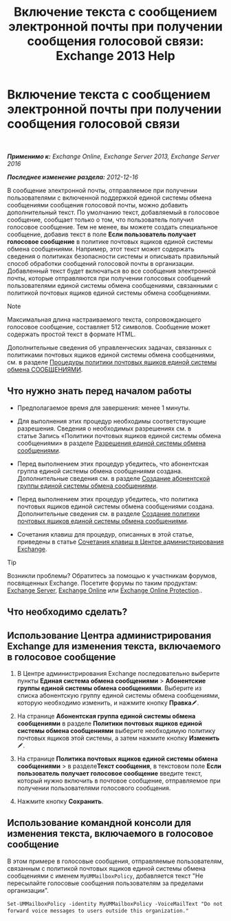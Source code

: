 ﻿---
title: 'Включение текста с сообщением электронной почты при получении сообщения голосовой связи: Exchange 2013 Help'
TOCTitle: Включение текста с сообщением электронной почты при получении сообщения голосовой связи
ms:assetid: b2eec29c-e5eb-4263-80d8-0b9813dd56dc
ms:mtpsurl: https://technet.microsoft.com/ru-ru/library/Bb201718(v=EXCHG.150)
ms:contentKeyID: 51408065
ms.date: 05/22/2018
mtps_version: v=EXCHG.150
ms.translationtype: MT
---

# Включение текста с сообщением электронной почты при получении сообщения голосовой связи

 

_**Применимо к:** Exchange Online, Exchange Server 2013, Exchange Server 2016_

_**Последнее изменение раздела:** 2012-12-16_

В сообщение электронной почты, отправляемое при получении пользователями с включенной поддержкой единой системы обмена сообщениями сообщения голосовой почты, можно добавить дополнительный текст. По умолчанию текст, добавляемый в голосовое сообщение, сообщает только о том, что пользователь получил голосовое сообщение. Тем не менее, вы можете создать специальное сообщение, добавив текст в поле **Если пользователь получает голосовое сообщение** в политике почтовых ящиков единой системы обмена сообщениями. Например, этот текст может содержать сведения о политиках безопасности системы и описывать правильный способ обработки сообщений голосовой почты в организации. Добавленный текст будет включаться во все сообщения электронной почты, которые отправляются при получении голосовых сообщений пользователями единой системы обмена сообщениями, связанными с политикой почтовых ящиков единой системы обмена сообщениями.

> [!NOTE]  
> Максимальная длина настраиваемого текста, сопровождающего голосовое сообщение, составляет 512 символов. Сообщение может содержать простой текст в формате HTML.


Дополнительные сведения об управленческих задачах, связанных с политиками почтовых ящиков единой системы обмена сообщениями, см. в разделе [Процедуры политики почтовых ящиков единой системы обмена СООБЩЕНИЯМИ](um-mailbox-policy-procedures-exchange-2013-help.md).

## Что нужно знать перед началом работы

  - Предполагаемое время для завершения: менее 1 минуты.

  - Для выполнения этих процедур необходимы соответствующие разрешения. Сведения о необходимых разрешениях см. в статье Запись «Политики почтовых ящиков единой системы обмена сообщениями» в разделе [Разрешения единой системы обмена сообщениями](unified-messaging-permissions-exchange-2013-help.md).

  - Перед выполнением этих процедур убедитесь, что абонентская группа единой системы обмена сообщениями создана. Дополнительные сведения см. в разделе [Создание абонентской группы единой системы обмена сообщениями](create-a-um-dial-plan-exchange-2013-help.md).

  - Перед выполнением этих процедур убедитесь, что политика почтовых ящиков единой системы обмена сообщениями создана. Дополнительные сведения см. в разделе [Создание политики почтовых ящиков единой системы обмена сообщениями](create-a-um-mailbox-policy-exchange-2013-help.md).

  - Сочетания клавиш для процедур, описанных в этой статье, приведены в статье [Сочетания клавиш в Центре администрирования Exchange](keyboard-shortcuts-in-the-exchange-admin-center-exchange-online-protection-help.md).

> [!TIP]  
> Возникли проблемы? Обратитесь за помощью к участникам форумов, посвященных Exchange. Посетите форумы по таким продуктам: <a href="https://go.microsoft.com/fwlink/p/?linkid=60612">Exchange Server</a>, <a href="https://go.microsoft.com/fwlink/p/?linkid=267542">Exchange Online</a> или <a href="https://go.microsoft.com/fwlink/p/?linkid=285351">Exchange Online Protection</a>..


## Что необходимо сделать?

## Использование Центра администрирования Exchange для изменения текста, включаемого в голосовое сообщение

1.  В Центре администрирования Exchange последовательно выберите пункты **Единая система обмена сообщениями** \> **Абонентские группы единой системы обмена сообщениями**. Выберите из списка абонентскую группу единой системы обмена сообщениями, которую необходимо изменить, и нажмите кнопку **Правка**![Значок редактирования](images/Bb124582.6f53ccb2-1f13-4c02-bea0-30690e6ea71d(EXCHG.150).gif "Значок редактирования").

2.  На странице **Абонентская группа единой системы обмена сообщениями** в разделе **Политики почтовых ящиков единой системы обмена сообщениями** выберите необходимую политику почтовых ящиков этой системы, а затем нажмите кнопку **Изменить**![Значок редактирования](images/Bb124582.6f53ccb2-1f13-4c02-bea0-30690e6ea71d(EXCHG.150).gif "Значок редактирования").

3.  На странице **Политика почтовых ящиков единой системы обмена сообщениями** \> в разделе**Текст сообщения**, в текстовом поле **Если пользователь получает голосовое сообщение** введите текст, который нужно включить в почтовое сообщение, отправляемое при получении пользователями голосового сообщения.

4.  Нажмите кнопку **Сохранить**.

## Использование командной консоли для изменения текста, включаемого в голосовое сообщение

В этом примере в голосовые сообщения, отправляемые пользователям, связанным с политикой почтовых ящиков единой системы обмена сообщениями с именем `MyUMMailboxPolicy`, добавляется текст "Не пересылайте голосовые сообщения пользователям за пределами организации".

    Set-UMMailboxPolicy -identity MyUMMailboxPolicy -VoiceMailText "Do not forward voice messages to users outside this organization."

